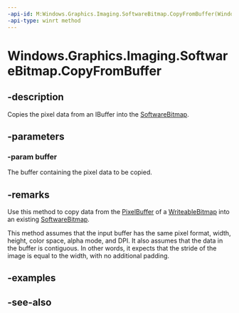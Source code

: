 ```yaml
---
-api-id: M:Windows.Graphics.Imaging.SoftwareBitmap.CopyFromBuffer(Windows.Storage.Streams.IBuffer)
-api-type: winrt method
---
```


<!-- Method syntax
public void CopyFromBuffer(Windows.Storage.Streams.IBuffer buffer)
-->

# Windows.Graphics.Imaging.SoftwareBitmap.CopyFromBuffer

## -description
Copies the pixel data from an IBuffer into the [SoftwareBitmap](softwarebitmap.md).

## -parameters
### -param buffer
The buffer containing the pixel data to be copied.

## -remarks
Use this method to copy data from the [PixelBuffer](../windows.ui.xaml.media.imaging/writeablebitmap_pixelbuffer.md) of a [WriteableBitmap](../windows.ui.xaml.media.imaging/writeablebitmap.md) into an existing [SoftwareBitmap](softwarebitmap.md).

This method assumes that the input buffer has the same pixel format, width, height, color space, alpha mode, and DPI. It also assumes that the data in the buffer is contiguous. In other words, it expects that the stride of the image is equal to the width, with no additional padding.



## -examples

## -see-also
